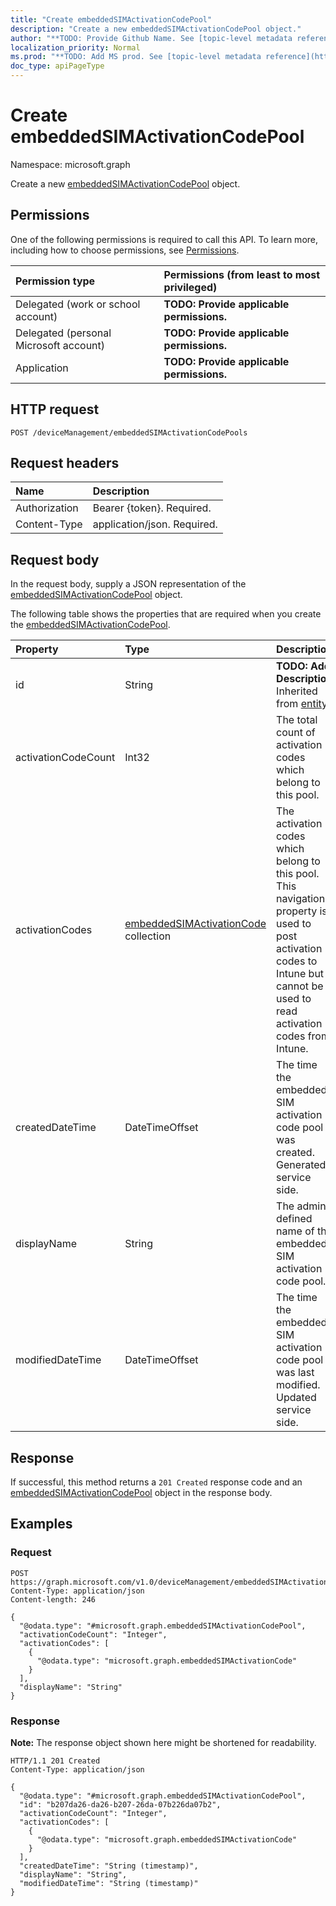 ```yaml
---
title: "Create embeddedSIMActivationCodePool"
description: "Create a new embeddedSIMActivationCodePool object."
author: "**TODO: Provide Github Name. See [topic-level metadata reference](https://msgo.azurewebsites.net/add/document/guidelines/metadata.html#topic-level-metadata)**"
localization_priority: Normal
ms.prod: "**TODO: Add MS prod. See [topic-level metadata reference](https://msgo.azurewebsites.net/add/document/guidelines/metadata.html#topic-level-metadata)**"
doc_type: apiPageType
---
```


# Create embeddedSIMActivationCodePool
Namespace: microsoft.graph



Create a new [embeddedSIMActivationCodePool](../resources/embeddedsimactivationcodepool.md) object.

## Permissions
One of the following permissions is required to call this API. To learn more, including how to choose permissions, see [Permissions](/graph/permissions-reference).

|Permission type|Permissions (from least to most privileged)|
|:---|:---|
|Delegated (work or school account)|**TODO: Provide applicable permissions.**|
|Delegated (personal Microsoft account)|**TODO: Provide applicable permissions.**|
|Application|**TODO: Provide applicable permissions.**|

## HTTP request

<!-- {
  "blockType": "ignored"
}
-->
``` http
POST /deviceManagement/embeddedSIMActivationCodePools
```

## Request headers
|Name|Description|
|:---|:---|
|Authorization|Bearer {token}. Required.|
|Content-Type|application/json. Required.|

## Request body
In the request body, supply a JSON representation of the [embeddedSIMActivationCodePool](../resources/embeddedsimactivationcodepool.md) object.

The following table shows the properties that are required when you create the [embeddedSIMActivationCodePool](../resources/embeddedsimactivationcodepool.md).

|Property|Type|Description|
|:---|:---|:---|
|id|String|**TODO: Add Description** Inherited from [entity](../resources/entity.md)|
|activationCodeCount|Int32|The total count of activation codes which belong to this pool.|
|activationCodes|[embeddedSIMActivationCode](../resources/embeddedsimactivationcode.md) collection|The activation codes which belong to this pool. This navigation property is used to post activation codes to Intune but cannot be used to read activation codes from Intune.|
|createdDateTime|DateTimeOffset|The time the embedded SIM activation code pool was created. Generated service side.|
|displayName|String|The admin defined name of the embedded SIM activation code pool.|
|modifiedDateTime|DateTimeOffset|The time the embedded SIM activation code pool was last modified. Updated service side.|



## Response

If successful, this method returns a `201 Created` response code and an [embeddedSIMActivationCodePool](../resources/embeddedsimactivationcodepool.md) object in the response body.

## Examples

### Request
<!-- {
  "blockType": "request",
  "name": "create_embeddedsimactivationcodepool_from_"
}
-->
``` http
POST https://graph.microsoft.com/v1.0/deviceManagement/embeddedSIMActivationCodePools
Content-Type: application/json
Content-length: 246

{
  "@odata.type": "#microsoft.graph.embeddedSIMActivationCodePool",
  "activationCodeCount": "Integer",
  "activationCodes": [
    {
      "@odata.type": "microsoft.graph.embeddedSIMActivationCode"
    }
  ],
  "displayName": "String"
}
```


### Response
**Note:** The response object shown here might be shortened for readability.
<!-- {
  "blockType": "response",
  "truncated": true,
  "@odata.type": "microsoft.graph.embeddedSIMActivationCodePool"
}
-->
``` http
HTTP/1.1 201 Created
Content-Type: application/json

{
  "@odata.type": "#microsoft.graph.embeddedSIMActivationCodePool",
  "id": "b207da26-da26-b207-26da-07b226da07b2",
  "activationCodeCount": "Integer",
  "activationCodes": [
    {
      "@odata.type": "microsoft.graph.embeddedSIMActivationCode"
    }
  ],
  "createdDateTime": "String (timestamp)",
  "displayName": "String",
  "modifiedDateTime": "String (timestamp)"
}
```

